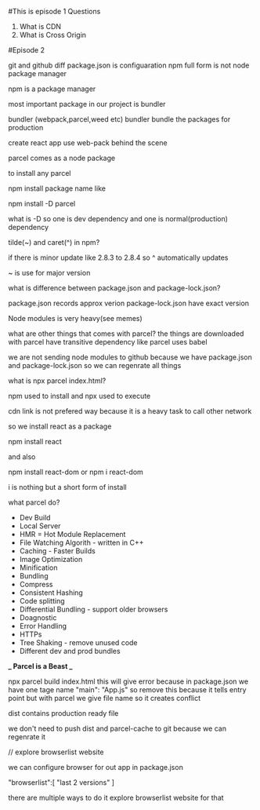 #This is episode 1
Questions

1. What is CDN
2. What is Cross Origin

#Episode 2

git and github diff
package.json is configuaration
npm full form is not node package manager

npm is a package manager

most important package in our project is bundler

bundler (webpack,parcel,weed etc)
bundler bundle the packages for production

create react app use web-pack behind the scene

parcel comes as a node package

to install any parcel

npm install package name
like

npm install -D parcel

what is -D
so one is dev dependency and one is normal(production) dependency

tilde(~) and caret(^) in npm?

if there is minor update like 2.8.3 to 2.8.4 so ^ automatically updates

~ is use for major version

what is difference between package.json and package-lock.json?

package.json records approx verion
package-lock.json have exact version

Node modules is very heavy(see memes)

what are other things that comes with parcel?
the things are downloaded with parcel have transitive dependency
like parcel uses babel

we are not sending node modules to github because we have package.json and package-lock.json so we can regenrate all things

what is npx parcel index.html?

npm used to install and npx used to execute

cdn link is not prefered way because it is a heavy task
to call other network

so we install react as a package

npm install react

and also

npm install react-dom or npm i react-dom

i is nothing but a short form of install

what parcel do?

- Dev Build
- Local Server
- HMR = Hot Module Replacement
- File Watching Algorith - written in C++
- Caching - Faster Builds
- Image Optimization
- Minification
- Bundling
- Compress
- Consistent Hashing
- Code splitting
- Differential Bundling - support older browsers
- Doagnostic
- Error Handling
- HTTPs
- Tree Shaking - remove unused code
- Different dev and prod bundles

**_ Parcel is a Beast _**

npx parcel build index.html
this will give error because in package.json we have one tage name "main": "App.js" so remove this
because it tells entry point but with parcel we give file name so it creates conflict

dist contains production ready file

we don't need to push dist and parcel-cache to git because we can regenrate it

// explore browserlist website

we can configure browser for out app in package.json

"browserlist":[
"last 2 versions"
]

there are multiple ways to do it explore browserlist website for that
